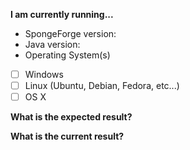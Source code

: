 <!-- Be as accurate as possible. Add/remove as needed to keep things informative but also relevant. -->
**I am currently running...**
* SpongeForge version: 
* Java version: 
* Operating System(s)
 - [ ] Windows
 - [ ] Linux (Ubuntu, Debian, Fedora, etc...)
 - [ ] OS X
  
**What is the expected result?** 
  
**What is the current result?**  
